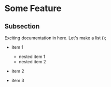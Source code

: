 # Some Feature

## Subsection

Exciting documentation in here.
Let's make a list ();

- item  1

    - nested item 1
    - nested item 2

- item 2
- item 3